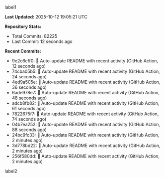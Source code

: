 
label1 
<!-- ACTIVITY_START -->
**Last Updated:** 2025-10-12 19:05:21 UTC

**Repository Stats:**
- Total Commits: 82225
- Last Commit: 12 seconds ago

**Recent Commits:**
- 9e2c6cff0: 🤖 Auto-update README with recent activity (GitHub Action, 12 seconds ago)
- 74cba05b5: 🤖 Auto-update README with recent activity (GitHub Action, 24 seconds ago)
- 4ed9a505e: 🤖 Auto-update README with recent activity (GitHub Action, 36 seconds ago)
- 6ade978e7: 🤖 Auto-update README with recent activity (GitHub Action, 48 seconds ago)
- adcb8fb82: 🤖 Auto-update README with recent activity (GitHub Action, 61 seconds ago)
- 7822675f7: 🤖 Auto-update README with recent activity (GitHub Action, 74 seconds ago)
- 04b7ea252: 🤖 Auto-update README with recent activity (GitHub Action, 88 seconds ago)
- 24bc9fc33: 🤖 Auto-update README with recent activity (GitHub Action, 2 minutes ago)
- 3d778bd22: 🤖 Auto-update README with recent activity (GitHub Action, 2 minutes ago)
- 256f580dd: 🤖 Auto-update README with recent activity (GitHub Action, 2 minutes ago)
<!-- ACTIVITY_END -->

label2
